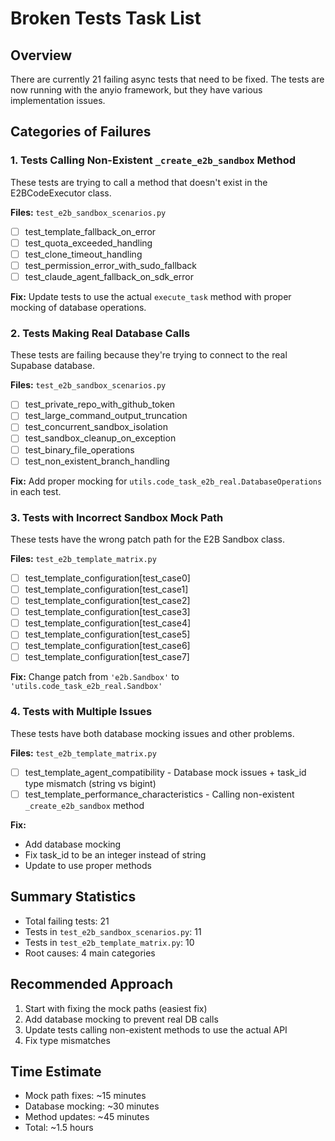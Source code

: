 # Broken Tests Task List

## Overview
There are currently 21 failing async tests that need to be fixed. The tests are now running with the anyio framework, but they have various implementation issues.

## Categories of Failures

### 1. Tests Calling Non-Existent `_create_e2b_sandbox` Method
These tests are trying to call a method that doesn't exist in the E2BCodeExecutor class.

**Files:** `test_e2b_sandbox_scenarios.py`
- [ ] test_template_fallback_on_error
- [ ] test_quota_exceeded_handling  
- [ ] test_clone_timeout_handling
- [ ] test_permission_error_with_sudo_fallback
- [ ] test_claude_agent_fallback_on_sdk_error

**Fix:** Update tests to use the actual `execute_task` method with proper mocking of database operations.

### 2. Tests Making Real Database Calls
These tests are failing because they're trying to connect to the real Supabase database.

**Files:** `test_e2b_sandbox_scenarios.py`
- [ ] test_private_repo_with_github_token
- [ ] test_large_command_output_truncation
- [ ] test_concurrent_sandbox_isolation
- [ ] test_sandbox_cleanup_on_exception
- [ ] test_binary_file_operations
- [ ] test_non_existent_branch_handling

**Fix:** Add proper mocking for `utils.code_task_e2b_real.DatabaseOperations` in each test.

### 3. Tests with Incorrect Sandbox Mock Path
These tests have the wrong patch path for the E2B Sandbox class.

**Files:** `test_e2b_template_matrix.py`
- [ ] test_template_configuration[test_case0]
- [ ] test_template_configuration[test_case1]
- [ ] test_template_configuration[test_case2]
- [ ] test_template_configuration[test_case3]
- [ ] test_template_configuration[test_case4]
- [ ] test_template_configuration[test_case5]
- [ ] test_template_configuration[test_case6]
- [ ] test_template_configuration[test_case7]

**Fix:** Change patch from `'e2b.Sandbox'` to `'utils.code_task_e2b_real.Sandbox'`

### 4. Tests with Multiple Issues
These tests have both database mocking issues and other problems.

**Files:** `test_e2b_template_matrix.py`
- [ ] test_template_agent_compatibility - Database mock issues + task_id type mismatch (string vs bigint)
- [ ] test_template_performance_characteristics - Calling non-existent `_create_e2b_sandbox` method

**Fix:** 
- Add database mocking
- Fix task_id to be an integer instead of string
- Update to use proper methods

## Summary Statistics
- Total failing tests: 21
- Tests in `test_e2b_sandbox_scenarios.py`: 11
- Tests in `test_e2b_template_matrix.py`: 10
- Root causes: 4 main categories

## Recommended Approach
1. Start with fixing the mock paths (easiest fix)
2. Add database mocking to prevent real DB calls
3. Update tests calling non-existent methods to use the actual API
4. Fix type mismatches

## Time Estimate
- Mock path fixes: ~15 minutes
- Database mocking: ~30 minutes  
- Method updates: ~45 minutes
- Total: ~1.5 hours